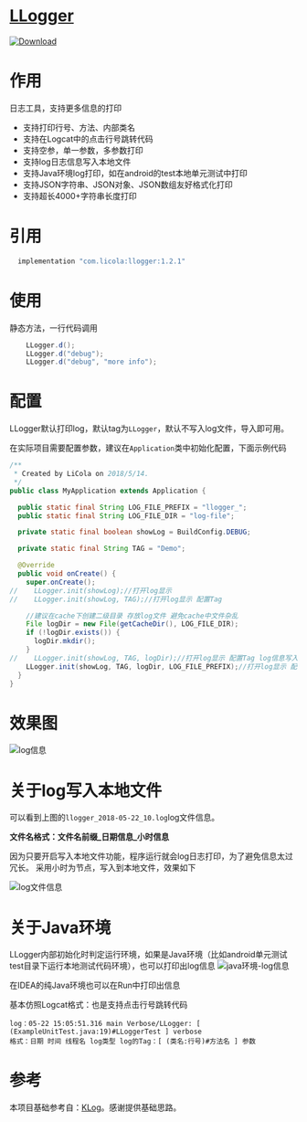 
# [LLogger](https://github.com/LiCola/LLogger)

[ ![Download](https://api.bintray.com/packages/licola/maven/LLogger/images/download.svg) ](https://bintray.com/licola/maven/LLogger/_latestVersion)

# 作用
日志工具，支持更多信息的打印
 - 支持打印行号、方法、内部类名
 - 支持在Logcat中的点击行号跳转代码
 - 支持空参，单一参数，多参数打印
 - 支持log日志信息写入本地文件
 - 支持Java环境log打印，如在android的test本地单元测试中打印
 - 支持JSON字符串、JSON对象、JSON数组友好格式化打印
 - 支持超长4000+字符串长度打印

# 引用

```java
  implementation "com.licola:llogger:1.2.1"
```

# 使用
静态方法，一行代码调用
```java
    LLogger.d();
    LLogger.d("debug");
    LLogger.d("debug", "more info");
```

# 配置
LLogger默认打印log，默认tag为```LLogger```，默认不写入log文件，导入即可用。

在实际项目需要配置参数，建议在```Application```类中初始化配置，下面示例代码
```java
/**
 * Created by LiCola on 2018/5/14.
 */
public class MyApplication extends Application {

  public static final String LOG_FILE_PREFIX = "llogger_";
  public static final String LOG_FILE_DIR = "log-file";

  private static final boolean showLog = BuildConfig.DEBUG;

  private static final String TAG = "Demo";

  @Override
  public void onCreate() {
    super.onCreate();
//    LLogger.init(showLog);//打开log显示
//    LLogger.init(showLog, TAG);//打开log显示 配置Tag

    //建议在cache下创建二级目录 存放log文件 避免cache中文件杂乱
    File logDir = new File(getCacheDir(), LOG_FILE_DIR);
    if (!logDir.exists()) {
      logDir.mkdir();
    }
//    LLogger.init(showLog, TAG, logDir);//打开log显示 配置Tag log信息写入本地目录
    LLogger.init(showLog, TAG, logDir, LOG_FILE_PREFIX);//打开log显示 配置tag log信息写入本地目录 并固定log文件后缀
  }
}
```

# 效果图

![log信息](https://github.com/LiCola/LLogger/blob/master/image/log.png)

# 关于log写入本地文件
可以看到上图的```llogger_2018-05-22_10.log```log文件信息。

**文件名格式：文件名前缀_日期信息_小时信息**

因为只要开启写入本地文件功能，程序运行就会log日志打印，为了避免信息太过冗长。
采用小时为节点，写入到本地文件，效果如下

![log文件信息](https://github.com/LiCola/LLogger/blob/master/image/log-file.png)

# 关于Java环境
LLogger内部初始化时判定运行环境，如果是Java环境（比如android单元测试test目录下运行本地测试代码环境），也可以打印出log信息
![java环境-log信息](https://github.com/LiCola/LLogger/blob/master/image/java-log.png)

在IDEA的纯Java环境也可以在Run中打印出信息

基本仿照Logcat格式：也是支持点击行号跳转代码
```log
log：05-22 15:05:51.316 main Verbose/LLogger: [ (ExampleUnitTest.java:19)#LLoggerTest ] verbose
格式：日期 时间 线程名 log类型 log的Tag：[ (类名:行号)#方法名 ] 参数
```

# 参考
本项目基础参考自：[KLog](https://github.com/ZhaoKaiQiang/KLog)。感谢提供基础思路。